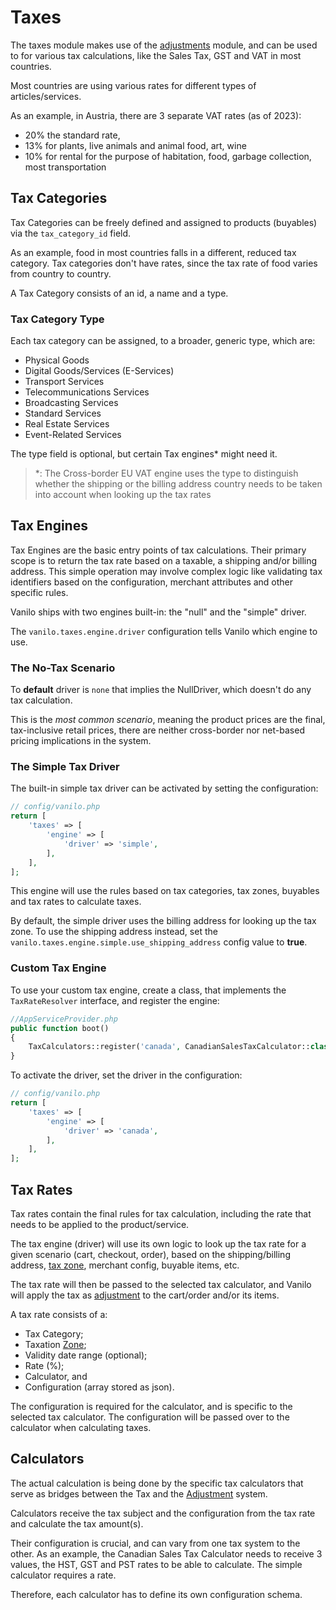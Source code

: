 # Taxes

The taxes module makes use of the [adjustments](adjustments.md) module,
and can be used to for various tax calculations, like the Sales Tax,
GST and VAT in most countries.

Most countries are using various rates for different types of articles/services.

As an example, in Austria, there are 3 separate VAT rates (as of 2023):

- 20% the standard rate,
- 13% for plants, live animals and animal food, art, wine
- 10% for rental for the purpose of habitation, food, garbage collection, most transportation

## Tax Categories

Tax Categories can be freely defined and assigned to products (buyables) via the `tax_category_id` field.

As an example, food in most countries falls in a different, reduced tax category.
Tax categories don't have rates, since the tax rate of food varies from country to country.

A Tax Category consists of an id, a name and a type.

### Tax Category Type

Each tax category can be assigned, to a broader, generic type, which are:

- Physical Goods
- Digital Goods/Services (E-Services)
- Transport Services
- Telecommunications Services
- Broadcasting Services
- Standard Services
- Real Estate Services
- Event-Related Services

The type field is optional, but certain Tax engines* might need it.

> *: The Cross-border EU VAT engine uses the type to distinguish whether the shipping or
> the billing address country needs to be taken into account when looking up the tax rates

## Tax Engines

Tax Engines are the basic entry points of tax calculations.
Their primary scope is to return the tax rate based on a taxable, a shipping and/or billing address.
This simple operation may involve complex logic like validating tax identifiers based on the configuration,
merchant attributes and other specific rules.

Vanilo ships with two engines built-in: the "null" and the "simple" driver.

The `vanilo.taxes.engine.driver` configuration tells Vanilo which engine to use.

### The No-Tax Scenario

To **default** driver is `none` that implies the NullDriver, which doesn't do any tax calculation.

This is the _most common scenario_, meaning the product prices are the final, tax-inclusive retail prices,
there are neither cross-border nor net-based pricing implications in the system.

### The Simple Tax Driver

The built-in simple tax driver can be activated by setting the configuration:

```php
// config/vanilo.php
return [
    'taxes' => [
        'engine' => [
            'driver' => 'simple',
        ],
    ],
];
```

This engine will use the rules based on tax categories, tax zones, buyables and tax rates to calculate taxes.

By default, the simple driver uses the billing address for looking up the tax zone. To use the shipping address instead,
set the `vanilo.taxes.engine.simple.use_shipping_address` config value to **true**.

### Custom Tax Engine

To use your custom tax engine, create a class, that implements the `TaxRateResolver` interface, and register the engine:

```php
//AppServiceProvider.php
public function boot()
{
    TaxCalculators::register('canada', CanadianSalesTaxCalculator::class);
}
```

To activate the driver, set the driver in the configuration:

```php
// config/vanilo.php
return [
    'taxes' => [
        'engine' => [
            'driver' => 'canada',
        ],
    ],
];
```

## Tax Rates

Tax rates contain the final rules for tax calculation, including the rate that needs to be applied to
the product/service.

The tax engine (driver) will use its own logic to look up the tax rate for a given scenario (cart, checkout, order),
based on the shipping/billing address, [tax zone](zones.md), merchant config, buyable items, etc.

The tax rate will then be passed to the selected tax calculator, and Vanilo will apply the tax as
[adjustment](adjustments.md) to the cart/order and/or its items.

A tax rate consists of a:

- Tax Category;
- Taxation [Zone](zones.md);
- Validity date range (optional);
- Rate (%);
- Calculator, and
- Configuration (array stored as json).

The configuration is required for the calculator, and is specific to the selected tax calculator.
The configuration will be passed over to the calculator when calculating taxes.

## Calculators

The actual calculation is being done by the specific tax calculators that serve as bridges
between the Tax and the [Adjustment](adjustments.md) system.

Calculators receive the tax subject and the configuration from the tax rate and calculate the tax amount(s).

Their configuration is crucial, and can vary from one tax system to the other.
As an example, the Canadian Sales Tax Calculator needs to receive 3 values, the HST, GST and PST rates to
be able to calculate. The simple calculator requires a rate.

Therefore, each calculator has to define its own configuration schema.
